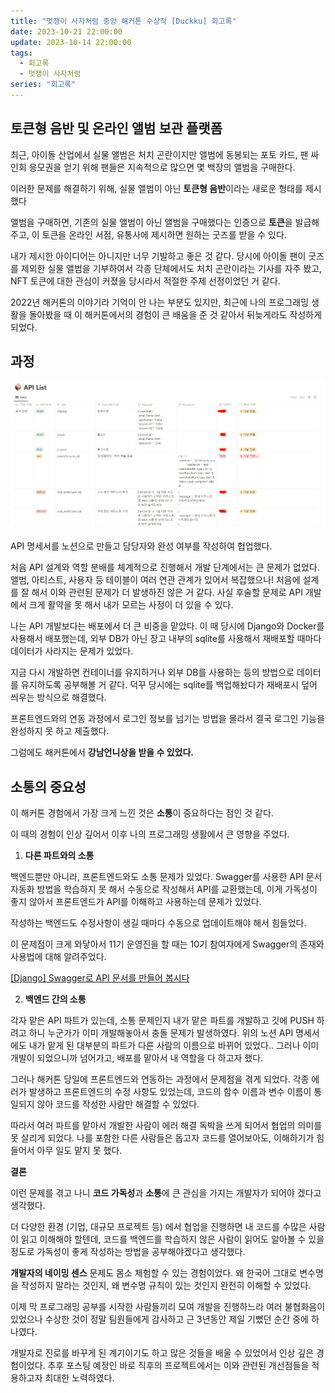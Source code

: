 ```yaml
---
title: "멋쟁이 사자처럼 중앙 해커톤 수상작 [Duckku] 회고록"
date: 2023-10-21 22:00:00
update: 2023-10-14 22:00:00
tags:
  - 회고록
  - 멋쟁이 사자처럼
series: "회고록"
---
```


## 토큰형 음반 및 온라인 앨범 보관 플랫폼

최근, 아이돌 산업에서 실물 앨범은 처치 곤란이지만 앨범에 동봉되는 포토 카드, 팬 싸인회 응모권을 얻기 위해 팬들은 지속적으로 많으면 몇 백장의 앨범을 구매한다.

이러한 문제를 해결하기 위해, 실물 앨범이 아닌 **토큰형 음반**이라는 새로운 형태를 제시했다

앨범을 구매하면, 기존의 실물 앨범이 아닌 앨범을 구매했다는 인증으로 **토큰**을 발급해주고, 이 토큰을 온라인 서점, 유통사에 제시하면 원하는 굿즈를 받을 수 있다.

내가 제시한 아이디어는 아니지만 너무 기발하고 좋은 것 같다. 당시에 아이돌 팬이 굿즈를 제외한 실물 앨범을 기부하여서 각종 단체에서도 처치 곤란이라는 기사를 자주 봤고, NFT 토큰에 대한 관심이 커졌을 당시라서 적절한 주제 선정이었던 거 같다.

2022년 해커톤의 이야기라 기억이 안 나는 부분도 있지만, 최근에 나의 프로그래밍 생활을 돌아봤을 때 이 해커톤에서의 경험이 큰 배움을 준 것 같아서 뒤늦게라도 작성하게 되었다.

## 과정

![](image-1.png)

API 명세서를 노션으로 만들고 담당자와 완성 여부를 작성하여 협업했다.

처음 API 설계와 역할 분배를 체계적으로 진행해서 개발 단계에서는 큰 문제가 없었다. 앨범, 아티스트, 사용자 등 테이블이 여러 연관 관계가 있어서 복잡했으나! 처음에 설계를 잘 해서 이와 관련된 문제가 더 발생하진 않은 거 같다. 사실 후술할 문제로 API 개발에서 크게 활약을 못 해서 내가 모르는 사정이 더 있을 수 있다.

나는 API 개발보다는 배포에서 더 큰 비중을 맡았다. 이 때 당시에 Django와 Docker를 사용해서 배포했는데, 외부 DB가 아닌 장고 내부의 sqlite를 사용해서 재배포할 때마다 데이터가 사라지는 문제가 있었다.

지금 다시 개발하면 컨테이너를 유지하거나 외부 DB를 사용하는 등의 방법으로 데이터를 유지하도록 공부해볼 거 같다. 덕꾸 당시에는 sqlite를 백업해놨다가 재배포시 덮어 씌우는 방식으로 해결했다.  

프론트엔드와의 연동 과정에서 로그인 정보를 넘기는 방법을 몰라서 결국 로그인 기능을 완성하지 못 하고 제출했다.

그럼에도 해커톤에서 **강남언니상을 받을 수 있었다.**

## 소통의 중요성

이 해커톤 경험에서 가장 크게 느낀 것은 **소통**이 중요하다는 점인 것 같다.

이 때의 경험이 인상 깊어서 이후 나의 프로그래밍 생활에서 큰 영향을 주었다. 

1. **다른 파트와의 소통**

백엔드뿐만 아니라, 프론트엔드와도 소통 문제가 있었다. Swagger를 사용한 API 문서 자동화 방법을 학습하지 못 해서 수동으로 작성해서 API를 교환했는데, 이게 가독성이 좋지 않아서 프론트엔드가 API를 이해하고 사용하는데 문제가 있었다. 

작성하는 백엔드도 수정사항이 생길 때마다 수동으로 업데이트해야 해서 힘들었다.

이 문제점이 크게 와닿아서 11기 운영진을 할 때는 10기 참여자에게 Swagger의 존재와 사용법에 대해 알려주었다.

[[Django] Swagger로 API 문서를 만들어 봅시다](https://yelog.site/swagger/)

2. **백엔드 간의 소통**

각자 맡은 API 파트가 있는데, 소통 문제인지 내가 맡은 파트를 개발하고 깃에 PUSH 하려고 하니 누군가가 이미 개발해놓아서 충돌 문제가 발생하였다. 위의 노션 API 명세서에도 내가 맡게 된 대부분의 파트가 다른 사람의 이름으로 바뀌어 있었다.. 그러나 이미 개발이 되었으니까 넘어가고, 배포를 맡아서 내 역할을 다 하고자 했다.

그러나 해커톤 당일에 프론트엔드와 연동하는 과정에서 문제점을 겪게 되었다. 각종 에러가 발생하고 프론트엔드의 수정 사항도 있었는데, 코드의 함수 이름과 변수 이름이 통일되지 않아 코드를 작성한 사람만 해결할 수 있었다. 

따라서 여러 파트를 맡아서 개발한 사람이 에러 해결 독박을 쓰게 되어서 협업의 의미를 못 살리게 되었다. 나를 포함한 다른 사람들은 돕고자 코드를 열어보아도, 이해하기가 힘들어서 아무 일도 맡지 못 했다. 

**결론**

이런 문제를 겪고 나니 **코드 가독성**과 **소통**에 큰 관심을 가지는 개발자가 되어야 겠다고 생각했다.

더 다양한 환경 (기업, 대규모 프로젝트 등) 에서 협업을 진행하면 내 코드를 수많은 사람이 읽고 이해해야 할텐데, 코드를 백엔드를 학습하지 않은 사람이 읽어도 알아볼 수 있을 정도로 가독성이 좋게 작성하는 방법을 공부해야겠다고 생각했다.

**개발자의 네이밍 센스** 문제도 몸소 체험할 수 있는 경험이었다. 왜 한국어 그대로 변수명을 작성하지 말라는 것인지, 왜 변수명 규칙이 있는 것인지 완전히 이해할 수 있었다. 

이제 막 프로그래밍 공부를 시작한 사람들끼리 모여 개발을 진행하느라 여러 불협화음이 있었으나 수상한 것이 정말 팀원들에게 감사하고 근 3년동안 제일 기뻤던 순간 중에 하나였다. 

개발자로 진로를 바꾸게 된 계기이기도 하고 많은 것들을 배울 수 있었어서 인상 깊은 경험이었다. 추후 포스팅 예정인 바로 직후의 프로젝트에서는 이와 관련된 개선점들을 적용하고자 최대한 노력하였다.










